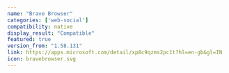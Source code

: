 ```yaml
---
name: "Brave Browser"
categories: ['web-social']
compatibility: native
display_result: "Compatible"
featured: true
version_from: "1.58.131"
link: https://apps.microsoft.com/detail/xp8c9qzms2pc1t?hl=en-gb&gl=IN
icon: bravebrowser.svg
---
```


